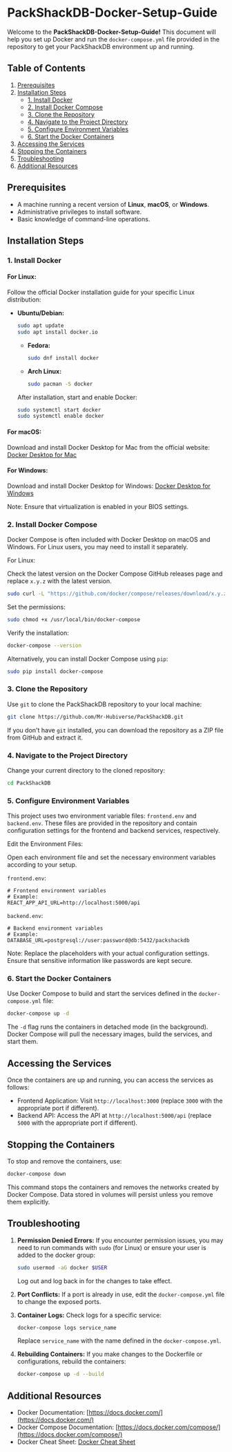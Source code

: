 # PackShackDB-Docker-Setup-Guide

Welcome to the **PackShackDB-Docker-Setup-Guide!** This document will help you set up Docker and run the `docker-compose.yml` file provided in the repository to get your PackShackDB environment up and running.

## Table of Contents

1. [Prerequisites](#prerequisites)
2. [Installation Steps](#installation-steps)
   - [1. Install Docker](#1-install-docker)
   - [2. Install Docker Compose](#2-install-docker-compose)
   - [3. Clone the Repository](#3-clone-the-repository)
   - [4. Navigate to the Project Directory](#4-navigate-to-the-project-directory)
   - [5. Configure Environment Variables](#5-configure-environment-variables)
   - [6. Start the Docker Containers](#6-start-the-docker-containers)
3. [Accessing the Services](#accessing-the-services)
4. [Stopping the Containers](#stopping-the-containers)
5. [Troubleshooting](#troubleshooting)
6. [Additional Resources](#additional-resources)

## Prerequisites

- A machine running a recent version of **Linux**, **macOS**, or **Windows**.
- Administrative privileges to install software.
- Basic knowledge of command-line operations.

## Installation Steps

### 1. Install Docker

#### For Linux:

Follow the official Docker installation guide for your specific Linux distribution:

- **Ubuntu/Debian:**

  ```bash
  sudo apt update
  sudo apt install docker.io
  ```

  - **Fedora:**

    ```bash
    sudo dnf install docker
    ```

  - **Arch Linux:**

    ```bash
    sudo pacman -S docker
    ```

  After installation, start and enable Docker:

  ```bash
  sudo systemctl start docker
  sudo systemctl enable docker
  ```

#### For macOS:

Download and install Docker Desktop for Mac from the official website: [Docker Desktop for Mac](https://www.docker.com/products/docker-desktop)

#### For Windows:

Download and install Docker Desktop for Windows: [Docker Desktop for Windows](https://www.docker.com/products/docker-desktop)

Note: Ensure that virtualization is enabled in your BIOS settings.

### 2. Install Docker Compose

Docker Compose is often included with Docker Desktop on macOS and Windows. For Linux users, you may need to install it separately.

For Linux:

Check the latest version on the Docker Compose GitHub releases page and replace `x.y.z` with the latest version.

```bash
sudo curl -L "https://github.com/docker/compose/releases/download/x.y.z/docker-compose-$(uname -s)-$(uname -m)" -o /usr/local/bin/docker-compose
```

Set the permissions:

```bash
sudo chmod +x /usr/local/bin/docker-compose
```

Verify the installation:

```bash
docker-compose --version
```

Alternatively, you can install Docker Compose using `pip`:

```bash
sudo pip install docker-compose
```

### 3. Clone the Repository

Use `git` to clone the PackShackDB repository to your local machine:

```bash
git clone https://github.com/Mr-Hubiverse/PackShackDB.git
```

If you don't have `git` installed, you can download the repository as a ZIP file from GitHub and extract it.

### 4. Navigate to the Project Directory

Change your current directory to the cloned repository:

```bash
cd PackShackDB
```

### 5. Configure Environment Variables

This project uses two environment variable files: `frontend.env` and `backend.env`. These files are provided in the repository and contain configuration settings for the frontend and backend services, respectively.

Edit the Environment Files:

Open each environment file and set the necessary environment variables according to your setup.

`frontend.env`:

```
# Frontend environment variables
# Example:
REACT_APP_API_URL=http://localhost:5000/api
```

`backend.env`:

```
# Backend environment variables
# Example:
DATABASE_URL=postgresql://user:password@db:5432/packshackdb
```

Note: Replace the placeholders with your actual configuration settings. Ensure that sensitive information like passwords are kept secure.

### 6. Start the Docker Containers

Use Docker Compose to build and start the services defined in the `docker-compose.yml` file:

```bash
docker-compose up -d
```

The `-d` flag runs the containers in detached mode (in the background). Docker Compose will pull the necessary images, build the services, and start them.

## Accessing the Services

Once the containers are up and running, you can access the services as follows:

- Frontend Application: Visit `http://localhost:3000` (replace `3000` with the appropriate port if different).
- Backend API: Access the API at `http://localhost:5000/api` (replace `5000` with the appropriate port if different).

## Stopping the Containers

To stop and remove the containers, use:

```bash
docker-compose down
```

This command stops the containers and removes the networks created by Docker Compose. Data stored in volumes will persist unless you remove them explicitly.

## Troubleshooting

1. **Permission Denied Errors:**
   If you encounter permission issues, you may need to run commands with `sudo` (for Linux) or ensure your user is added to the docker group:

   ```bash
   sudo usermod -aG docker $USER
   ```

   Log out and log back in for the changes to take effect.

2. **Port Conflicts:**
   If a port is already in use, edit the `docker-compose.yml` file to change the exposed ports.

3. **Container Logs:**
   Check logs for a specific service:

   ```bash
   docker-compose logs service_name
   ```

   Replace `service_name` with the name defined in the `docker-compose.yml`.

4. **Rebuilding Containers:**
   If you make changes to the Dockerfile or configurations, rebuild the containers:

   ```bash
   docker-compose up -d --build
   ```

## Additional Resources

- Docker Documentation: [https://docs.docker.com/](https://docs.docker.com/)
- Docker Compose Documentation: [https://docs.docker.com/compose/](https://docs.docker.com/compose/)
- Docker Cheat Sheet: [Docker Cheat Sheet](https://docs.docker.com/get-started/docker_cheatsheet.pdf)
